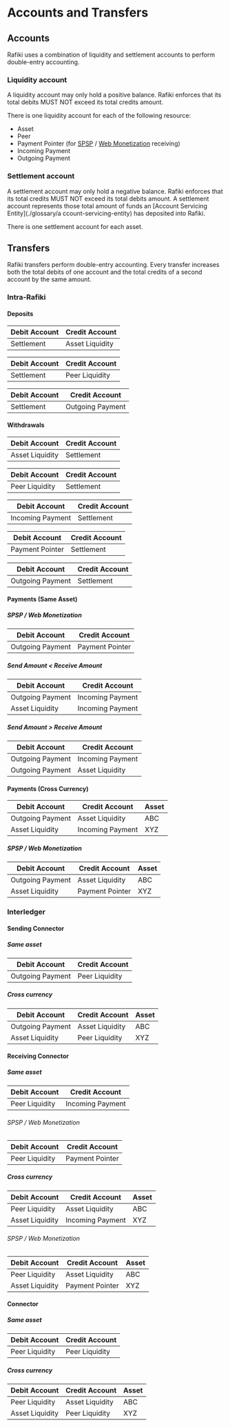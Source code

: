 # Accounts and Transfers

## Accounts

Rafiki uses a combination of liquidity and settlement accounts to perform double-entry accounting.

### Liquidity account

A liquidity account may only hold a positive balance. Rafiki enforces that its total debits MUST NOT exceed its total credits amount.

There is one liquidity account for each of the following resource:

- Asset
- Peer
- Payment Pointer (for [SPSP](../../reference/glossary#spsp) / [Web Monetization](../../reference/glossary#web-monetization) receiving)
- Incoming Payment
- Outgoing Payment

### Settlement account

A settlement account may only hold a negative balance. Rafiki enforces that its total credits MUST NOT exceed its total debits amount. A settlement account represents those total amount of funds an [Account Servicing Entity](./glossary/a ccount-servicing-entity) has deposited into Rafiki.

There is one settlement account for each asset.

## Transfers

Rafiki transfers perform double-entry accounting. Every transfer increases both the total debits of one account and the total credits of a second account by the same amount.

### Intra-Rafiki

#### Deposits

| Debit Account | Credit Account  |
| ------------- | --------------- |
| Settlement    | Asset Liquidity |

| Debit Account | Credit Account |
| ------------- | -------------- |
| Settlement    | Peer Liquidity |

| Debit Account | Credit Account   |
| ------------- | ---------------- |
| Settlement    | Outgoing Payment |

#### Withdrawals

| Debit Account   | Credit Account |
| --------------- | -------------- |
| Asset Liquidity | Settlement     |

| Debit Account  | Credit Account |
| -------------- | -------------- |
| Peer Liquidity | Settlement     |

| Debit Account    | Credit Account |
| ---------------- | -------------- |
| Incoming Payment | Settlement     |

| Debit Account   | Credit Account |
| --------------- | -------------- |
| Payment Pointer | Settlement     |

| Debit Account    | Credit Account |
| ---------------- | -------------- |
| Outgoing Payment | Settlement     |

#### Payments (Same Asset)

##### SPSP / Web Monetization

| Debit Account    | Credit Account  |
| ---------------- | --------------- |
| Outgoing Payment | Payment Pointer |

##### Send Amount < Receive Amount

| Debit Account    | Credit Account   |
| ---------------- | ---------------- |
| Outgoing Payment | Incoming Payment |
| Asset Liquidity  | Incoming Payment |

##### Send Amount > Receive Amount

| Debit Account    | Credit Account   |
| ---------------- | ---------------- |
| Outgoing Payment | Incoming Payment |
| Outgoing Payment | Asset Liquidity  |

#### Payments (Cross Currency)

| Debit Account    | Credit Account   | Asset |
| ---------------- | ---------------- | ----- |
| Outgoing Payment | Asset Liquidity  | ABC   |
| Asset Liquidity  | Incoming Payment | XYZ   |

##### SPSP / Web Monetization

| Debit Account    | Credit Account  | Asset |
| ---------------- | --------------- | ----- |
| Outgoing Payment | Asset Liquidity | ABC   |
| Asset Liquidity  | Payment Pointer | XYZ   |

### Interledger

#### Sending Connector

##### Same asset

| Debit Account    | Credit Account |
| ---------------- | -------------- |
| Outgoing Payment | Peer Liquidity |

##### Cross currency

| Debit Account    | Credit Account  | Asset |
| ---------------- | --------------- | ----- |
| Outgoing Payment | Asset Liquidity | ABC   |
| Asset Liquidity  | Peer Liquidity  | XYZ   |

#### Receiving Connector

##### Same asset

| Debit Account  | Credit Account   |
| -------------- | ---------------- |
| Peer Liquidity | Incoming Payment |

###### SPSP / Web Monetization

| Debit Account  | Credit Account  |
| -------------- | --------------- |
| Peer Liquidity | Payment Pointer |

##### Cross currency

| Debit Account   | Credit Account   | Asset |
| --------------- | ---------------- | ----- |
| Peer Liquidity  | Asset Liquidity  | ABC   |
| Asset Liquidity | Incoming Payment | XYZ   |

###### SPSP / Web Monetization

| Debit Account   | Credit Account  | Asset |
| --------------- | --------------- | ----- |
| Peer Liquidity  | Asset Liquidity | ABC   |
| Asset Liquidity | Payment Pointer | XYZ   |

#### Connector

##### Same asset

| Debit Account  | Credit Account |
| -------------- | -------------- |
| Peer Liquidity | Peer Liquidity |

##### Cross currency

| Debit Account   | Credit Account  | Asset |
| --------------- | --------------- | ----- |
| Peer Liquidity  | Asset Liquidity | ABC   |
| Asset Liquidity | Peer Liquidity  | XYZ   |
